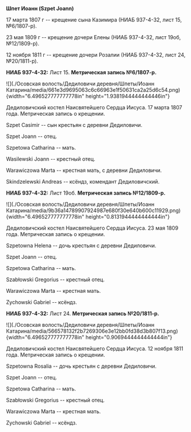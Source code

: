 **Шпет Иоанн (Szpet Joann)**

17 марта 1807 г -- крещение сына Казимира (НИАБ 937-4-32, лист 15,
№6/1807-р).

23 мая 1809 г -- крещение дочери Елены (НИАБ 937-4-32, лист 19об,
№12/1809-р).

12 ноября 1811 г -- крещение дочери Розалии (НИАБ 937-4-32, лист 24,
№20/1811-р).

**НИАБ 937-4-32:** Лист 15. **Метрическая запись №6/1807-р.**

![](./Осовская волость/Дедиловичи деревня/Шпеты/Иоанн Катарина/media/661e3d9695063c6c66963e1f50631ca2a25d6c54.png){width="6.496527777777778in"
height="1.9381944444444446in"}

Дедиловичский костел Наисвятейшего Сердца Иисуса. 17 марта 1807 года.
Метрическая запись о крещении.

Szpet Casimir -- сын крестьян с деревни Дедиловичи.

Szpet Joann -- отец.

Szpetowa Catharina -- мать.

Wasilewski Joann -- крестный отец.

Warawiczowa Marta -- крестная мать, с деревни Дедиловичи.

Skindzelewski Andreas -- ксёндз, комендант Дедиловичский.

**НИАБ 937-4-32:** Лист 19об. **Метрическая запись №12/1809-р.**

![](./Осовская волость/Дедиловичи деревня/Шпеты/Иоанн Катарина/media/9b36a14789907924987e680f30e640b600c11929.png){width="6.496527777777778in"
height="0.8131944444444444in"}

Дедиловичский костел Наисвятейшего Сердца Иисуса. 23 мая 1809 года.
Метрическая запись о крещении.

Szpetowna Helena -- дочь крестьян с деревни Дедиловичи.

Szpet Joann -- отец.

Szpetowa Catharina -- мать.

Szabłowski Gregorius -- крестный отец.

Warawiczowa Marta -- крестная мать.

Zychowski Gabriel -- ксёндз.

**НИАБ 937-4-32:** Лист 24. **Метрическая запись №20/1811-р.**

![](./Осовская волость/Дедиловичи деревня/Шпеты/Иоанн Катарина/media/566578132f2b7269306e3e12bb0fd38d3b807f13.png){width="6.496527777777778in"
height="0.9069444444444444in"}

Дедиловичский костел Наисвятейшего Сердца Иисуса. 12 ноября 1811 года.
Метрическая запись о крещении.

Szpetowna Rosalia -- дочь крестьян с деревни Дедиловичи.

Szpet Joann -- отец.

Szpetowa Catharina -- мать.

Szabłowski Gregorius -- крестный отец.

Warawiczowa Marta -- крестная мать.

Zychowski Gabriel -- ксёндз.
